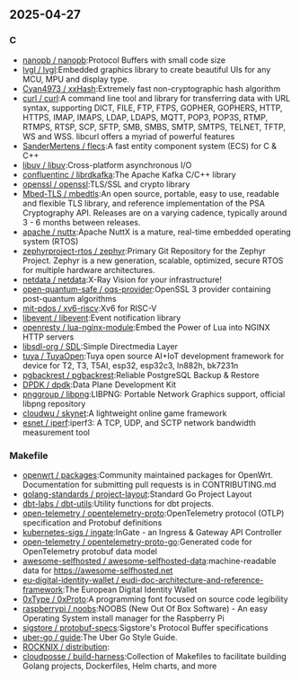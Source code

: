 ## 2025-04-27

### C

* [nanopb / nanopb](https://github.com/nanopb/nanopb):Protocol Buffers with small code size
* [lvgl / lvgl](https://github.com/lvgl/lvgl):Embedded graphics library to create beautiful UIs for any MCU, MPU and display type.
* [Cyan4973 / xxHash](https://github.com/Cyan4973/xxHash):Extremely fast non-cryptographic hash algorithm
* [curl / curl](https://github.com/curl/curl):A command line tool and library for transferring data with URL syntax, supporting DICT, FILE, FTP, FTPS, GOPHER, GOPHERS, HTTP, HTTPS, IMAP, IMAPS, LDAP, LDAPS, MQTT, POP3, POP3S, RTMP, RTMPS, RTSP, SCP, SFTP, SMB, SMBS, SMTP, SMTPS, TELNET, TFTP, WS and WSS. libcurl offers a myriad of powerful features
* [SanderMertens / flecs](https://github.com/SanderMertens/flecs):A fast entity component system (ECS) for C & C++
* [libuv / libuv](https://github.com/libuv/libuv):Cross-platform asynchronous I/O
* [confluentinc / librdkafka](https://github.com/confluentinc/librdkafka):The Apache Kafka C/C++ library
* [openssl / openssl](https://github.com/openssl/openssl):TLS/SSL and crypto library
* [Mbed-TLS / mbedtls](https://github.com/Mbed-TLS/mbedtls):An open source, portable, easy to use, readable and flexible TLS library, and reference implementation of the PSA Cryptography API. Releases are on a varying cadence, typically around 3 - 6 months between releases.
* [apache / nuttx](https://github.com/apache/nuttx):Apache NuttX is a mature, real-time embedded operating system (RTOS)
* [zephyrproject-rtos / zephyr](https://github.com/zephyrproject-rtos/zephyr):Primary Git Repository for the Zephyr Project. Zephyr is a new generation, scalable, optimized, secure RTOS for multiple hardware architectures.
* [netdata / netdata](https://github.com/netdata/netdata):X-Ray Vision for your infrastructure!
* [open-quantum-safe / oqs-provider](https://github.com/open-quantum-safe/oqs-provider):OpenSSL 3 provider containing post-quantum algorithms
* [mit-pdos / xv6-riscv](https://github.com/mit-pdos/xv6-riscv):Xv6 for RISC-V
* [libevent / libevent](https://github.com/libevent/libevent):Event notification library
* [openresty / lua-nginx-module](https://github.com/openresty/lua-nginx-module):Embed the Power of Lua into NGINX HTTP servers
* [libsdl-org / SDL](https://github.com/libsdl-org/SDL):Simple Directmedia Layer
* [tuya / TuyaOpen](https://github.com/tuya/TuyaOpen):Tuya open source AI+IoT development framework for device for T2, T3, T5AI, esp32, esp32c3, ln882h, bk7231n
* [pgbackrest / pgbackrest](https://github.com/pgbackrest/pgbackrest):Reliable PostgreSQL Backup & Restore
* [DPDK / dpdk](https://github.com/DPDK/dpdk):Data Plane Development Kit
* [pnggroup / libpng](https://github.com/pnggroup/libpng):LIBPNG: Portable Network Graphics support, official libpng repository
* [cloudwu / skynet](https://github.com/cloudwu/skynet):A lightweight online game framework
* [esnet / iperf](https://github.com/esnet/iperf):iperf3: A TCP, UDP, and SCTP network bandwidth measurement tool

### Makefile

* [openwrt / packages](https://github.com/openwrt/packages):Community maintained packages for OpenWrt. Documentation for submitting pull requests is in CONTRIBUTING.md
* [golang-standards / project-layout](https://github.com/golang-standards/project-layout):Standard Go Project Layout
* [dbt-labs / dbt-utils](https://github.com/dbt-labs/dbt-utils):Utility functions for dbt projects.
* [open-telemetry / opentelemetry-proto](https://github.com/open-telemetry/opentelemetry-proto):OpenTelemetry protocol (OTLP) specification and Protobuf definitions
* [kubernetes-sigs / ingate](https://github.com/kubernetes-sigs/ingate):InGate - an Ingress & Gateway API Controller
* [open-telemetry / opentelemetry-proto-go](https://github.com/open-telemetry/opentelemetry-proto-go):Generated code for OpenTelemetry protobuf data model
* [awesome-selfhosted / awesome-selfhosted-data](https://github.com/awesome-selfhosted/awesome-selfhosted-data):machine-readable data for https://awesome-selfhosted.net
* [eu-digital-identity-wallet / eudi-doc-architecture-and-reference-framework](https://github.com/eu-digital-identity-wallet/eudi-doc-architecture-and-reference-framework):The European Digital Identity Wallet
* [0xType / 0xProto](https://github.com/0xType/0xProto):A programming font focused on source code legibility
* [raspberrypi / noobs](https://github.com/raspberrypi/noobs):NOOBS (New Out Of Box Software) - An easy Operating System install manager for the Raspberry Pi
* [sigstore / protobuf-specs](https://github.com/sigstore/protobuf-specs):Sigstore's Protocol Buffer specifications
* [uber-go / guide](https://github.com/uber-go/guide):The Uber Go Style Guide.
* [ROCKNIX / distribution](https://github.com/ROCKNIX/distribution):
* [cloudposse / build-harness](https://github.com/cloudposse/build-harness):Collection of Makefiles to facilitate building Golang projects, Dockerfiles, Helm charts, and more
